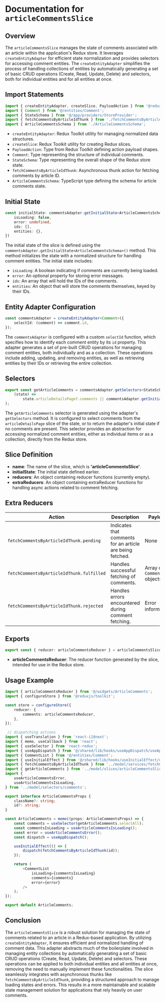 # Documentation for `articleCommentsSlice`

## Overview
The `articleCommentsSlice` manages the state of comments associated with an article within the application's Redux store. It leverages `createEntityAdapter` for efficient state normalization and provides selectors for accessing comment entities.
The `createEntityAdapter` simplifies the process of handling collections of entities by automatically generating a set of basic CRUD operations (Create, Read, Update, Delete) and selectors, both for individual entities and for all entities at once.

## Import Statements

```typescript
import { createEntityAdapter, createSlice, PayloadAction } from '@reduxjs/toolkit';
import { Comment } from '@/entities/Comment';
import { StateSchema } from '@/app/providers/StoreProvider';
import { fetchCommentsByArticleIdThunk } from './fetchCommentsByArticleIdThunk';
import { ArticleCommentsSchema } from './ArticleCommentsSchema';
```

- `createEntityAdapter`: Redux Toolkit utility for managing normalized data structures.
- `createSlice`: Redux Toolkit utility for creating Redux slices.
- `PayloadAction`: Type from Redux Toolkit defining action payload shapes.
- `Comment`: Type representing the structure of individual comments.
- `StateSchema`: Type representing the overall shape of the Redux store state.
- `fetchCommentsByArticleIdThunk`: Asynchronous thunk action for fetching comments by article ID.
- `ArticleCommentsSchema`: TypeScript type defining the schema for article comments state.

## Initial State
```typescript
const initialState: commentsAdapter.getInitialState<ArticleCommentsSchema>({
    isLoading: false,
    error: undefined,
    ids: [],
    entities: {},
})
```
The initial state of the slice is defined using the `commentsAdapter.getInitialState<ArticleCommentsSchema>()` method. This method initializes the state with a normalized structure for handling comment entities. The initial state includes:
- `isLoading`: A boolean indicating if comments are currently being loaded.
- `error`: An optional property for storing error messages.
- `ids`: An array that will hold the IDs of the comments.
- `entities`: An object that will store the comments themselves, keyed by their IDs.

## Entity Adapter Configuration
```typescript
const commentsAdapter = createEntityAdapter<Comment>({
    selectId: (comment) => comment.id,
});
```
The `commentsAdapter` is configured with a custom `selectId` function, which specifies how to identify each comment entity by its `id` property. 
This adapter generates a set of pre-built CRUD operations for managing comment entities, both individually and as a collection. These operations include adding, updating, and removing entities, as well as retrieving entities by their IDs or retrieving the entire collection.


## Selectors 
```typescript
export const getArticleComments = commentsAdapter.getSelectors<StateSchema>(
    (state) =>
        state.articleDetailsPage?.comments || commentsAdapter.getInitialState(),
);
```
The `getArticleComments` selector is generated using the adapter's `getSelectors` method. 
It is configured to select comments from the `articleDetailsPage` slice of the state, or to return the adapter's initial state if no comments are present. 
This selector provides an abstraction for accessing normalized comment entities, either as individual items or as a collection, directly from the Redux store.


## Slice Definition

- **name**: The name of the slice, which is **'articleCommentsSlice'**.
- **initialState**: The initial state defined earlier.
- **reducers**: An object containing reducer functions (currently empty).
- **extraReducers**: An object containing extraReducer functions for handling async actions related to comment fetching.

## Extra Reducers

| **Action**                          | **Description**                                           | **Payload**                    | **State Changes**                                                                |
|-------------------------------------|-----------------------------------------------------------|--------------------------------|----------------------------------------------------------------------------------|
| `fetchCommentsByArticleIdThunk.pending`  | Indicates that comments for an article are being fetched. | None                           | Sets `isLoading` to `true` and clears any existing `error`.                      |
| `fetchCommentsByArticleIdThunk.fulfilled`| Handles successful fetching of comments.                  | Array of `Comment` objects     | Updates state with fetched comments using `commentsAdapter.setAll`.              |
| `fetchCommentsByArticleIdThunk.rejected` | Handles errors encountered during comment fetching.       | Error information              | Sets `isLoading` to `false` and updates `error` with the payload.                |

## Exports
```typescript
export const { reducer: articleCommentsReducer } = articleCommentsSlice;
```
- **articleCommentsReducer**: The reducer function generated by the slice, intended for use in the Redux store.

## Usage Example
```typescript jsx
import { articleCommentsReducer } from '@/widgets/ArticleComments';
import { configureStore } from '@reduxjs/toolkit';

const store = configureStore({
    reducer: {
        comments: articleCommentsReducer,
    },
});

 // dispatching actions 
import { useTranslation } from 'react-i18next';
import { memo, useCallback } from 'react';
import { useSelector } from 'react-redux';
import { useAppDispatch } from '@/shared/lib/hooks/useAppDispatch/useAppDispatch';
import { CommentList } from '@/entities/Comment';
import { useInitialEffect } from '@/shared/lib/hooks/useInitialEffect/useInitialEffect';
import { fetchCommentsByArticleIdThunk } from '../model/services/fetchCommentsByArticleIdThunk/fetchCommentsByArticleIdThunk';
import { getArticleComments } from '../model/slices/articleCommentsSlice';
import {
    useArticleCommentsError,
    useArticleCommentsIsLoading,
} from '../model/selectors/comments';

export interface ArticleCommentsProps {
    className?: string;
    id?: string;
}

const ArticleComments = memo((props: ArticleCommentsProps) => {
    const comments = useSelector(getArticleComments.selectAll);
    const commentsIsLoading = useArticleCommentsIsLoading();
    const error = useArticleCommentsError();
    const dispatch = useAppDispatch();

    useInitialEffect(() => {
        dispatch(fetchCommentsByArticleIdThunk(id));
    });

    return (
        <CommentList
            isLoading={commentsIsLoading}
            comments={comments}
            error={error}
        />
    );
});

export default ArticleComments;

```

## Conclusion
The `articleCommentsSlice` is a robust solution for managing the state of comments related to an article in a Redux-based application. 
By utilizing `createEntityAdapter`, it ensures efficient and normalized handling of comment data.
This adapter abstracts much of the boilerplate involved in managing entity collections by automatically generating a set of basic CRUD operations (Create, Read, Update, Delete) and selectors. These operations can be applied to both individual entities and all entities at once, removing the need to manually implement these functionalities. The slice seamlessly integrates with asynchronous thunks like `fetchCommentsByArticleIdThunk`, providing a structured approach to manage loading states and errors. This results in a more maintainable and scalable state management solution for applications that rely heavily on user comments.

